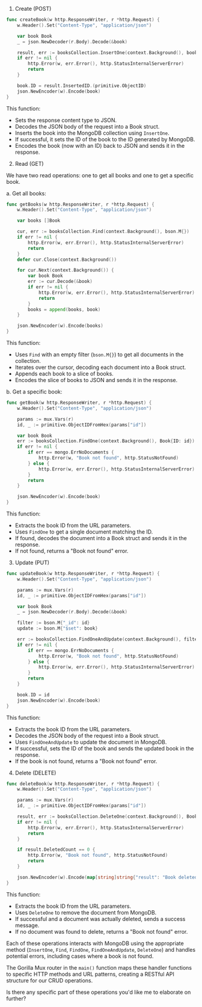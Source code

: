 1. Create (POST)



```go
func createBook(w http.ResponseWriter, r *http.Request) {
    w.Header().Set("Content-Type", "application/json")

    var book Book
    _ = json.NewDecoder(r.Body).Decode(&book)

    result, err := booksCollection.InsertOne(context.Background(), book)
    if err != nil {
        http.Error(w, err.Error(), http.StatusInternalServerError)
        return
    }

    book.ID = result.InsertedID.(primitive.ObjectID)
    json.NewEncoder(w).Encode(book)
}
```

This function:
- Sets the response content type to JSON.
- Decodes the JSON body of the request into a Book struct.
- Inserts the book into the MongoDB collection using `InsertOne`.
- If successful, it sets the ID of the book to the ID generated by MongoDB.
- Encodes the book (now with an ID) back to JSON and sends it in the response.

2. Read (GET)

We have two read operations: one to get all books and one to get a specific book.

a. Get all books:

```go
func getBooks(w http.ResponseWriter, r *http.Request) {
    w.Header().Set("Content-Type", "application/json")

    var books []Book

    cur, err := booksCollection.Find(context.Background(), bson.M{})
    if err != nil {
        http.Error(w, err.Error(), http.StatusInternalServerError)
        return
    }
    defer cur.Close(context.Background())

    for cur.Next(context.Background()) {
        var book Book
        err := cur.Decode(&book)
        if err != nil {
            http.Error(w, err.Error(), http.StatusInternalServerError)
            return
        }
        books = append(books, book)
    }

    json.NewEncoder(w).Encode(books)
}
```

This function:
- Uses `Find` with an empty filter (`bson.M{}`) to get all documents in the collection.
- Iterates over the cursor, decoding each document into a Book struct.
- Appends each book to a slice of books.
- Encodes the slice of books to JSON and sends it in the response.

b. Get a specific book:

```go
func getBook(w http.ResponseWriter, r *http.Request) {
    w.Header().Set("Content-Type", "application/json")

    params := mux.Vars(r)
    id, _ := primitive.ObjectIDFromHex(params["id"])

    var book Book
    err := booksCollection.FindOne(context.Background(), Book{ID: id}).Decode(&book)
    if err != nil {
        if err == mongo.ErrNoDocuments {
            http.Error(w, "Book not found", http.StatusNotFound)
        } else {
            http.Error(w, err.Error(), http.StatusInternalServerError)
        }
        return
    }

    json.NewEncoder(w).Encode(book)
}
```

This function:
- Extracts the book ID from the URL parameters.
- Uses `FindOne` to get a single document matching the ID.
- If found, decodes the document into a Book struct and sends it in the response.
- If not found, returns a "Book not found" error.

3. Update (PUT)

```go
func updateBook(w http.ResponseWriter, r *http.Request) {
    w.Header().Set("Content-Type", "application/json")

    params := mux.Vars(r)
    id, _ := primitive.ObjectIDFromHex(params["id"])

    var book Book
    _ = json.NewDecoder(r.Body).Decode(&book)

    filter := bson.M{"_id": id}
    update := bson.M{"$set": book}

    err := booksCollection.FindOneAndUpdate(context.Background(), filter, update).Decode(&book)
    if err != nil {
        if err == mongo.ErrNoDocuments {
            http.Error(w, "Book not found", http.StatusNotFound)
        } else {
            http.Error(w, err.Error(), http.StatusInternalServerError)
        }
        return
    }

    book.ID = id
    json.NewEncoder(w).Encode(book)
}
```

This function:
- Extracts the book ID from the URL parameters.
- Decodes the JSON body of the request into a Book struct.
- Uses `FindOneAndUpdate` to update the document in MongoDB.
- If successful, sets the ID of the book and sends the updated book in the response.
- If the book is not found, returns a "Book not found" error.

4. Delete (DELETE)

```go
func deleteBook(w http.ResponseWriter, r *http.Request) {
    w.Header().Set("Content-Type", "application/json")

    params := mux.Vars(r)
    id, _ := primitive.ObjectIDFromHex(params["id"])

    result, err := booksCollection.DeleteOne(context.Background(), Book{ID: id})
    if err != nil {
        http.Error(w, err.Error(), http.StatusInternalServerError)
        return
    }

    if result.DeletedCount == 0 {
        http.Error(w, "Book not found", http.StatusNotFound)
        return
    }

    json.NewEncoder(w).Encode(map[string]string{"result": "Book deleted successfully"})
}
```

This function:
- Extracts the book ID from the URL parameters.
- Uses `DeleteOne` to remove the document from MongoDB.
- If successful and a document was actually deleted, sends a success message.
- If no document was found to delete, returns a "Book not found" error.

Each of these operations interacts with MongoDB using the appropriate method (`InsertOne`, `Find`, `FindOne`, `FindOneAndUpdate`, `DeleteOne`) and handles potential errors, including cases where a book is not found.

The Gorilla Mux router in the `main()` function maps these handler functions to specific HTTP methods and URL patterns, creating a RESTful API structure for our CRUD operations.

Is there any specific part of these operations you'd like me to elaborate on further?